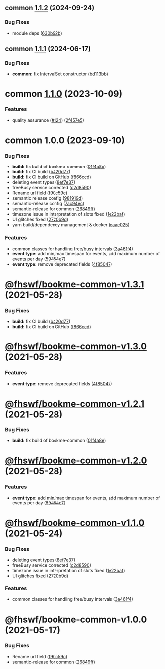 ## common [1.1.2](https://github.com/fhswf/book_me/compare/common@1.1.1...common@1.1.2) (2024-09-24)


### Bug Fixes

* module deps ([630b92b](https://github.com/fhswf/book_me/commit/630b92b70e7ba1382d284fba0c80faa28276090c))

## common [1.1.1](https://github.com/fhswf/book_me/compare/common@1.1.0...common@1.1.1) (2024-06-17)


### Bug Fixes

* **common:** fix IntervalSet constructor ([bd113bb](https://github.com/fhswf/book_me/commit/bd113bbc1e0ef5fd4b613de53a16f4dae74ee98f))

# common [1.1.0](https://github.com/fhswf/book_me/compare/common@1.0.0...common@1.1.0) (2023-10-09)


### Features

* quality assurance ([#124](https://github.com/fhswf/book_me/issues/124)) ([2f457e5](https://github.com/fhswf/book_me/commit/2f457e52251110d6f6eb695e2467e41d2bfe9b73))

# common 1.0.0 (2023-09-10)


### Bug Fixes

* **build:** fix build of bookme-common ([01f4a8e](https://github.com/fhswf/book_me/commit/01f4a8e5475c8f425a0857b571b4735b1ddeb8b5))
* **build:** fix CI build ([b420d77](https://github.com/fhswf/book_me/commit/b420d7751eb1a4eb33b4ad4a3462ec52d0449b2c))
* **build:** fix CI build on GitHub ([f866ccd](https://github.com/fhswf/book_me/commit/f866ccdcf2cbbf455253491da7b0e699a8a5c2b2))
* deleting event types ([8ef7e37](https://github.com/fhswf/book_me/commit/8ef7e37f9b68679c48295c1bbd84fed869218c55))
* freeBusy service corrected ([c2d8590](https://github.com/fhswf/book_me/commit/c2d85904dfb2393faadf1caa4dd1b4af107e44f9))
* Rename url field ([f90c59c](https://github.com/fhswf/book_me/commit/f90c59c1f2dbe07f26282c02733940f3d610ba4b))
* semantic release config ([981919d](https://github.com/fhswf/book_me/commit/981919d114991237ba83a04dbc95e04f29ed30f1))
* semantic-release config ([7ac94ec](https://github.com/fhswf/book_me/commit/7ac94ec675b5b1a9644a013e208f214aeb7300fe))
* semantic-release for common ([26849ff](https://github.com/fhswf/book_me/commit/26849ffb30d86ad34015a7c58158f0a74803b6f1))
* timezone issue in interpretation of slots fixed ([1e22baf](https://github.com/fhswf/book_me/commit/1e22bafc1ab7322a32b5da85b78ef7e6fada4039))
* UI glitches fixed ([2720b9d](https://github.com/fhswf/book_me/commit/2720b9d26ee4779988d71275e1d7ff4e3cc94bb1))
* yarn build/dependency management & docker ([eaae025](https://github.com/fhswf/book_me/commit/eaae025680d1a840765406f2c3fb2eed9c238c43))


### Features

* common classes for handling free/busy intervals ([3a461f4](https://github.com/fhswf/book_me/commit/3a461f461b04f1a7bec12ee551ef6849cfb2afaf))
* **event type:** add min/max timespan for events, add maximum number of events per day ([59454e7](https://github.com/fhswf/book_me/commit/59454e7169da395f2bd071e77fb74f0eadf6557f))
* **event type:** remove deprecated fields ([4f85047](https://github.com/fhswf/book_me/commit/4f85047cf3f0520873785011b8071308218c7880))

# [@fhswf/bookme-common-v1.3.1](https://github.com/fhswf/book_me/compare/@fhswf/bookme-common-v1.3.0...@fhswf/bookme-common-v1.3.1) (2021-05-28)


### Bug Fixes

* **build:** fix CI build ([b420d77](https://github.com/fhswf/book_me/commit/b420d7751eb1a4eb33b4ad4a3462ec52d0449b2c))
* **build:** fix CI build on GitHub ([f866ccd](https://github.com/fhswf/book_me/commit/f866ccdcf2cbbf455253491da7b0e699a8a5c2b2))

# [@fhswf/bookme-common-v1.3.0](https://github.com/fhswf/book_me/compare/@fhswf/bookme-common-v1.2.1...@fhswf/bookme-common-v1.3.0) (2021-05-28)


### Features

* **event type:** remove deprecated fields ([4f85047](https://github.com/fhswf/book_me/commit/4f85047cf3f0520873785011b8071308218c7880))

# [@fhswf/bookme-common-v1.2.1](https://github.com/fhswf/book_me/compare/@fhswf/bookme-common-v1.2.0...@fhswf/bookme-common-v1.2.1) (2021-05-28)


### Bug Fixes

* **build:** fix build of bookme-common ([01f4a8e](https://github.com/fhswf/book_me/commit/01f4a8e5475c8f425a0857b571b4735b1ddeb8b5))

# [@fhswf/bookme-common-v1.2.0](https://github.com/fhswf/book_me/compare/@fhswf/bookme-common-v1.1.0...@fhswf/bookme-common-v1.2.0) (2021-05-28)


### Features

* **event type:** add min/max timespan for events, add maximum number of events per day ([59454e7](https://github.com/fhswf/book_me/commit/59454e7169da395f2bd071e77fb74f0eadf6557f))

# [@fhswf/bookme-common-v1.1.0](https://github.com/fhswf/book_me/compare/@fhswf/bookme-common-v1.0.0...@fhswf/bookme-common-v1.1.0) (2021-05-24)


### Bug Fixes

* deleting event types ([8ef7e37](https://github.com/fhswf/book_me/commit/8ef7e37f9b68679c48295c1bbd84fed869218c55))
* freeBusy service corrected ([c2d8590](https://github.com/fhswf/book_me/commit/c2d85904dfb2393faadf1caa4dd1b4af107e44f9))
* timezone issue in interpretation of slots fixed ([1e22baf](https://github.com/fhswf/book_me/commit/1e22bafc1ab7322a32b5da85b78ef7e6fada4039))
* UI glitches fixed ([2720b9d](https://github.com/fhswf/book_me/commit/2720b9d26ee4779988d71275e1d7ff4e3cc94bb1))


### Features

* common classes for handling free/busy intervals ([3a461f4](https://github.com/fhswf/book_me/commit/3a461f461b04f1a7bec12ee551ef6849cfb2afaf))

# @fhswf/bookme-common-v1.0.0 (2021-05-17)


### Bug Fixes

* Rename url field ([f90c59c](https://github.com/fhswf/book_me/commit/f90c59c1f2dbe07f26282c02733940f3d610ba4b))
* semantic-release for common ([26849ff](https://github.com/fhswf/book_me/commit/26849ffb30d86ad34015a7c58158f0a74803b6f1))
